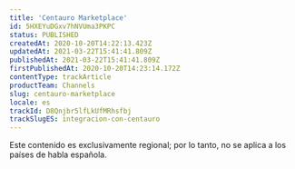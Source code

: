 ```yaml
---
title: 'Centauro Marketplace'
id: 5HXEYuDGxv7hNVUma3PKPC
status: PUBLISHED
createdAt: 2020-10-20T14:22:13.423Z
updatedAt: 2021-03-22T15:41:41.809Z
publishedAt: 2021-03-22T15:41:41.809Z
firstPublishedAt: 2020-10-20T14:23:14.172Z
contentType: trackArticle
productTeam: Channels
slug: centauro-marketplace
locale: es
trackId: D8Qnjbr5lfLkUfMRhsfbj
trackSlugES: integracion-con-centauro
---
```


<div class="alert alert-warning" role="alert">Este contenido es exclusivamente regional; 
por lo tanto, no se aplica a los países de habla española.</div>

